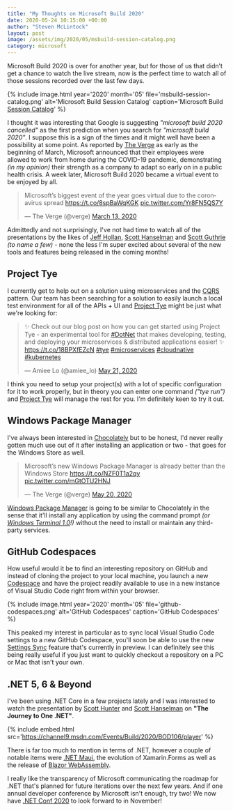 ```yaml
---
title: "My Thoughts on Microsoft Build 2020"
date: 2020-05-24 10:15:00 +00:00
author: "Steven McLintock"
layout: post
image: /assets/img/2020/05/msbuild-session-catalog.png
category: microsoft
---
```


Microsoft Build 2020 is over for another year, but for those of us that didn’t get a chance to watch the live stream, now is the perfect time to watch all of those sessions recorded over the last few days.

{%
    include image.html
    year='2020'
    month='05'
    file='msbuild-session-catalog.png'
    alt='Microsoft Build Session Catalog'
    caption='Microsoft Build <a href="https://mybuild.microsoft.com/sessions">Session Catalog</a>'
%}

I thought it was interesting that Google is suggesting *"microsoft build 2020 cancelled"* as the first prediction when you search for *"microsoft build 2020"*. I suppose this is a sign of the times and it might well have been a possibility at some point. As reported by [The Verge](https://www.theverge.com/2020/3/4/21164522/microsoft-coronavirus-response-comment-employees-memo-work-from-home) as early as the beginning of March, Microsoft announced that their employees were allowed to work from home during the COVID-19 pandemic, demonstrating *(in my opinion)* their strength as a company to adapt so early on in a public health crisis. A week later, Microsoft Build 2020 became a virtual event to be enjoyed by all.

<blockquote class="twitter-tweet tw-align-center"><p lang="en" dir="ltr">Microsoft’s biggest event of the year goes virtual due to the coronavirus spread <a href="https://t.co/8spBaWqKGK">https://t.co/8spBaWqKGK</a> <a href="https://t.co/Yr8FN5QS7Y">pic.twitter.com/Yr8FN5QS7Y</a></p>&mdash; The Verge (@verge) <a href="https://twitter.com/verge/status/1238277644061487104?ref_src=twsrc%5Etfw">March 13, 2020</a></blockquote> <script async src="https://platform.twitter.com/widgets.js" charset="utf-8"></script>

Admittedly and not surprisingly, I've not had time to watch all of the presentations by the likes of [Jeff Hollan](https://twitter.com/jeffhollan), [Scott Hanselman](https://www.hanselman.com/) and [Scott Guthrie](https://twitter.com/scottgu) *(to name a few)* - none the less I'm super excited about several of the new tools and features being released in the coming months!

## Project Tye

I currently get to help out on a solution using microservices and the [CQRS](https://martinfowler.com/bliki/CQRS.html) pattern. Our team has been searching for a solution to easily launch a local test environment for all of the APIs + UI and [Project Tye](https://github.com/dotnet/tye) might be just what we're looking for:

<blockquote class="twitter-tweet tw-align-center"><p lang="en" dir="ltr">✨ Check out our blog post on how you can get started using Project Tye - an experimental tool for <a href="https://twitter.com/hashtag/DotNet?src=hash&amp;ref_src=twsrc%5Etfw">#DotNet</a> that makes developing, testing, and deploying your microservices &amp; distributed applications easier! ✨ <a href="https://t.co/18BPXfEZcN">https://t.co/18BPXfEZcN</a> <a href="https://twitter.com/hashtag/tye?src=hash&amp;ref_src=twsrc%5Etfw">#tye</a> <a href="https://twitter.com/hashtag/microservices?src=hash&amp;ref_src=twsrc%5Etfw">#microservices</a> <a href="https://twitter.com/hashtag/cloudnative?src=hash&amp;ref_src=twsrc%5Etfw">#cloudnative</a> <a href="https://twitter.com/hashtag/kubernetes?src=hash&amp;ref_src=twsrc%5Etfw">#kubernetes</a></p>&mdash; Amiee Lo (@amiee_lo) <a href="https://twitter.com/amiee_lo/status/1263498571703173121?ref_src=twsrc%5Etfw">May 21, 2020</a></blockquote> <script async src="https://platform.twitter.com/widgets.js" charset="utf-8"></script>

I think you need to setup your project(s) with a lot of specific configuration for it to work properly, but in theory you can enter one command *("tye run")* and [Project Tye](https://github.com/dotnet/tye) will manage the rest for you. I'm definitely keen to try it out.

## Windows Package Manager

I've always been interested in [Chocolately](https://chocolatey.org/) but to be honest, I'd never really gotten much use out of it after installing an application or two - that goes for the Windows Store as well.

<blockquote class="twitter-tweet tw-align-center"><p lang="en" dir="ltr">Microsoft’s new Windows Package Manager is already better than the Windows Store <a href="https://t.co/NZF0T1a2qy">https://t.co/NZF0T1a2qy</a> <a href="https://t.co/mGtOTU2HNJ">pic.twitter.com/mGtOTU2HNJ</a></p>&mdash; The Verge (@verge) <a href="https://twitter.com/verge/status/1263091007232638977?ref_src=twsrc%5Etfw">May 20, 2020</a></blockquote> <script async src="https://platform.twitter.com/widgets.js" charset="utf-8"></script>

[Windows Package Manager](https://www.theverge.com/2020/5/20/21264739/microsoft-windows-package-manager-preview-download) is going to be similar to Chocolately in the sense that it'll install any application by using the command prompt *(or [Windows Terminal 1.0](https://devblogs.microsoft.com/commandline/windows-terminal-1-0/)!)* without the need to install or maintain any third-party services.

## GitHub Codespaces

How useful would it be to find an interesting repository on GitHub and instead of cloning the project to your local machine, you launch a new [Codespace](https://github.com/features/codespaces/) and have the project readily available to use in a new instance of Visual Studio Code right from within your browser.

{%
    include image.html
    year='2020'
    month='05'
    file='github-codespaces.png'
    alt='GitHub Codespaces'
    caption='GitHub Codespaces'
%}

This peaked my interest in particular as to sync local Visual Studio Code settings to a new GitHub Codespace, you'll soon be able to use the new [Settings Sync](https://code.visualstudio.com/docs/editor/settings-sync) feature that's currently in preview. I can definitely see this being really useful if you just want to quickly checkout a repository on a PC or Mac that isn't your own.

## .NET 5, 6 & Beyond

I've been using .NET Core in a few projects lately and I was interested to watch the presentation by [Scott Hunter](https://twitter.com/coolcsh) and [Scott Hanselman](https://www.hanselman.com/) on **"The Journey to One .NET"**.

{%
    include embed.html
    src='https://channel9.msdn.com/Events/Build/2020/BOD106/player'
%}

There is far too much to mention in terms of .NET, however a couple of notable items were [.NET Maui](https://www.infoworld.com/article/3544632/microsoft-unveils-net-maui-for-cross-platform-apps.html), the evolution of Xamarin.Forms as well as the release of [Blazor WebAssembly](https://visualstudiomagazine.com/articles/2020/05/19/blazor-webassembly-3-2.aspx).

I really like the transparency of Microsoft communicating the roadmap for .NET that's planned for future iterations over the next few years. And if one annual developer conference by Microsoft isn't enough, try two! We now have [.NET Conf 2020](https://www.dotnetconf.net/) to look forward to in November!